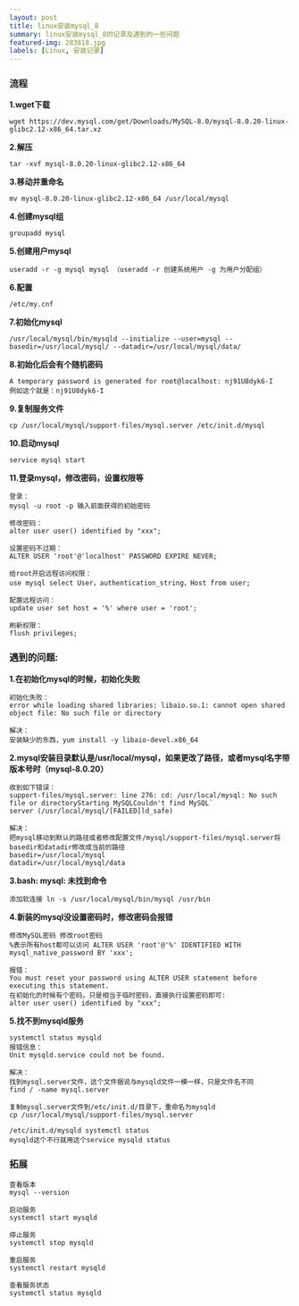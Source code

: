 ```yaml
---
layout: post
title: linux安装mysql_8
summary: linux安装mysql_8的记录及遇到的一些问题
featured-img: 283818.jpg
labels: [Linux, 安装记录]
---
```


### 流程

**1.wget下载**
```no-highlight
wget https://dev.mysql.com/get/Downloads/MySQL-8.0/mysql-8.0.20-linux-glibc2.12-x86_64.tar.xz
```

**2.解压**
```no-highlight
tar -xvf mysql-8.0.20-linux-glibc2.12-x86_64
```

**3.移动并重命名**
```no-highlight
mv mysql-8.0.20-linux-glibc2.12-x86_64 /usr/local/mysql
```

**4.创建mysql组**
```no-highlight
groupadd mysql
```

**5.创建用户mysql**
```no-highlight
useradd -r -g mysql mysql （useradd -r 创建系统用户 -g 为用户分配组）
```

**6.配置**
```no-highlight
/etc/my.cnf
```

**7.初始化mysql**
```no-highlight
/usr/local/mysql/bin/mysqld --initialize --user=mysql --basedir=/usr/local/mysql/ --datadir=/usr/local/mysql/data/
```

**8.初始化后会有个随机密码**
```no-highlight
A temporary password is generated for root@localhost: nj91U8dyk6-I
例如这个就是：nj91U8dyk6-I
```

**9.复制服务文件**
```no-highlight
cp /usr/local/mysql/support-files/mysql.server /etc/init.d/mysql
```

**10.启动mysql**
```no-highlight
service mysql start
```

**11.登录mysql，修改密码，设置权限等**
```no-highlight
登录：
mysql -u root -p 输入前面获得的初始密码
```

```no-highlight
修改密码：
alter user user() identified by "xxx";
```

```no-highlight
设置密码不过期：
ALTER USER 'root'@'localhost' PASSWORD EXPIRE NEVER;
```

```no-highlight
给root开启远程访问权限：
use mysql select User，authentication_string，Host from user;
```

```no-highlight
配置远程访问：
update user set host = '%' where user = 'root';
```

```no-highlight
刷新权限：
flush privileges;
```


### 遇到的问题:

**1.在初始化mysql的时候，初始化失败**    

```no-highlight
初始化失败：
error while loading shared libraries: libaio.so.1: cannot open shared object file: No such file or directory

解决：
安装缺少的东西，yum install -y libaio-devel.x86_64
```

**2.mysql安装目录默认是/usr/local/mysql，如果更改了路径，或者mysql名字带版本号时（mysql-8.0.20）**
```no-highlight
收到如下错误：
support-files/mysql.server: line 276: cd: /usr/local/mysql: No such file or directoryStarting MySQLCouldn't find MySQL`
server (/usr/local/mysql/[FAILED]ld_safe)        
   
解决：
把mysql移动到默认的路径或者修改配置文件/mysql/support-files/mysql.server将basedir和datadir修改成当前的路径
basedir=/usr/local/mysql
datadir=/usr/local/mysql/data
```

**3.bash: mysql: 未找到命令**
```no-highlight
添加软连接 ln -s /usr/local/mysql/bin/mysql /usr/bin
```

**4.新装的mysql没设置密码时，修改密码会报错**
```no-highlight
修改MySQL密码 修改root密码
%表示所有host都可以访问 ALTER USER 'root'@'%' IDENTIFIED WITH mysql_native_password BY 'xxx';

报错： 
You must reset your password using ALTER USER statement before executing this statement. 
在初始化的时候有个密码，只是相当于临时密码，直接执行设置密码即可:
alter user user() identified by "xxx";
```

**5.找不到mysqld服务**
```no-highlight
systemctl status mysqld 
报错信息：
Unit mysqld.service could not be found. 

解决：
找到mysql.server文件，这个文件据说与mysqld文件一模一样，只是文件名不同
find / -name mysql.server 

复制mysql.server文件到/etc/init.d/目录下，重命名为mysqld 
cp /usr/local/mysql/support-files/mysql.server

/etc/init.d/mysqld systemctl status 
mysqld这个不行就用这个service mysqld status
```

### 拓展

```no-highlight
查看版本
mysql --version
```

```no-highlight
启动服务
systemctl start mysqld
```

```no-highlight
停止服务
systemctl stop mysqld
```

```no-highlight
重启服务
systemctl restart mysqld
```

```no-highlight
查看服务状态
systemctl status mysqld
```
